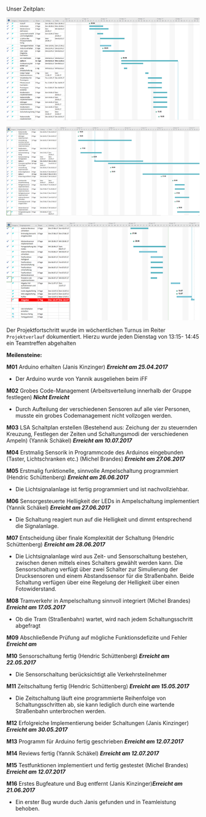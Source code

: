 Unser Zeitplan: 

![Zeitplan1](images/Zeitplan_1_Hendric.png)

![Zeitplan2](images/Zeitplan_2_Hendric.png)

![Zeitplan3](images/Zeitplan_3_Hendric.png)


Der Projektfortschritt wurde im wöchentlichen Turnus im Reiter `Projektverlauf` dokumentiert. Hierzu wurde jeden Dienstag von 13:15- 14:45 ein Teamtreffen abgehalten

**Meilensteine:**

**M01** Arduino erhalten (Janis Kinzinger) ***Erreicht am 25.04.2017***
- Der Arduino wurde von Yannik ausgeliehen beim iFF

**M02** Grobes Code-Management (Arbeitsverteilung innerhalb der Gruppe festlegen) ***Nicht Erreicht***
- Durch Aufteilung der verschiedenen Sensoren auf alle vier Personen, musste ein grobes Codemanagement nicht vollzogen werden. 

**M03** LSA Schaltplan erstellen (Bestehend aus: Zeichung der zu steuernden Kreuzung, Festlegen der Zeiten und Schaltungsmodi der verschiedenen Ampeln) (Yannik Schäkel) ***Erreicht am 10.07.2017***

**M04** Erstmalig Sensorik in Programmcode des Arduinos eingebunden (Taster, Lichtschranken etc.) (Michel Brandes) ***Erreicht am 27.06.2017***

**M05** Erstmalig funktionelle, sinnvolle Ampelschaltung programmiert (Hendric Schüttenberg) ***Erreicht am 26.06.2017***
- Die Lichtsignalanlage ist fertig programmiert und ist nachvollziehbar.

**M06** Sensorgesteuerte Helligkeit der LEDs in Ampelschaltung implementiert (Yannik Schäkel) ***Erreicht am 27.06.2017***
- Die Schaltung reagiert nun auf die Helligkeit und dimmt entsprechend die Signalanlage.

**M07** Entscheidung über finale Komplexität der Schaltung (Hendric Schüttenberg) ***Erreicht am 28.06.2017***
- Die Lichtsignalanlage wird aus Zeit- und Sensorschaltung bestehen, zwischen denen mittels eines Schalters gewählt werden kann. Die Sensorschaltung verfügt über zwei Schalter zur Simulierung der Drucksensoren und einem Abstandssensor für die Straßenbahn. Beide Schaltung verfügen über eine Regelung der Helligkeit über einen Fotowiderstand.

**M08** Tramverkehr in Ampelschaltung sinnvoll integriert (Michel Brandes) ***Erreicht am 17.05.2017***
- Ob die Tram (Straßenbahn) wartet, wird nach jedem Schaltungsschritt abgefragt

**M09** Abschließende Prüfung auf mögliche Funktionsdefizite und Fehler ***Erreicht am***

**M10** Sensorschaltung fertig  (Hendric Schüttenberg) ***Erreicht am 22.05.2017***
- Die Sensorschaltung berücksichtigt alle Verkehrsteilnehmer

**M11** Zeitschaltung fertig (Hendric Schüttenberg) ***Erreicht am 15.05.2017***
- Die Zeitschaltung läuft eine programmierte Reihenfolge von Schaltungsschritten ab, sie kann lediglich durch eine wartende Straßenbahn unterbrochen werden.

**M12** Erfolgreiche Implementierung beider Schaltungen (Janis Kinzinger) ***Erreicht am 30.05.2017***

**M13** Programm für Arduino fertig geschrieben ***Erreicht am 12.07.2017***

**M14** Reviews fertig (Yannik Schäkel) ***Erreicht am 12.07.2017***

**M15** Testfunktionen implementiert und fertig gestestet (Michel Brandes) ***Erreicht am 12.07.2017***

**M16** Erstes Bugfeature und Bug entfernt (Janis Kinzinger)***Erreicht am 21.06.2017***
- Ein erster Bug wurde duch Janis gefunden und in Teamleistung behoben.







